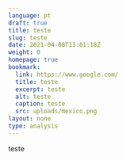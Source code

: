 ```yaml
---
language: pt
draft: true
title: teste
slug: teste
date: 2021-04-08T13:01:18Z
weight: 0
homepage: true
bookmark:
  link: https://www.google.com/
  title: teste
  excerpt: teste
  alt: teste
  caption: teste
  src: uploads/mexico.png
layout: none
type: analysis
---
```

teste